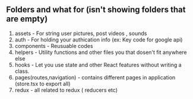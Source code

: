 ## Folders and what for (isn't showing folders that are empty)
1. assets       -  For string user pictures, post videos , sounds
2. auth         -  For holding your authication info (ex: Key code for google api)
3. components   -  Reusuable codes 
4. helpers      -  Utility functions and other files you that dosen't fit anywhere else
5. hooks        -  Let you use state and other React features without writing a class.
6. pages(routes,navigation) -  contains different pages in application (store.tsx to export all)
7. redux        - all related to redux ( reducers etc)